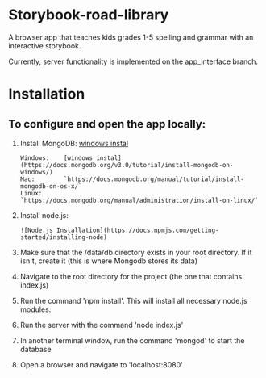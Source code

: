 Storybook-road-library
===============

A browser app that teaches kids grades 1-5 spelling and grammar with an interactive storybook.

Currently, server functionality is implemented on the app_interface branch.

Installation
============


To configure and open the app locally:
----------------------------------

1.  Install MongoDB:  [windows instal](https://docs.mongodb.org/v3.0/tutorial/install-mongodb-on-windows/)

        Windows:    [windows instal](https://docs.mongodb.org/v3.0/tutorial/install-mongodb-on-windows/)
        Mac:        `https://docs.mongodb.org/manual/tutorial/install-mongodb-on-os-x/`
        Linux:      `https://docs.mongodb.org/manual/administration/install-on-linux/`


2.  Install node.js:

        ![Node.js Installation](https://docs.npmjs.com/getting-started/installing-node)


3.  Make sure that the /data/db directory exists in your root directory. If it isn't, create it (this is where Mongodb stores its data)    

4.  Navigate to the root directory for the project (the one that contains index.js)    

5.  Run the command 'npm install'. This will install all necessary node.js modules. 

6.  Run the server with the command 'node index.js'       


7.  In another terminal window, run the command 'mongod' to start the database    

8.  Open a browser and navigate to 'localhost:8080'    
